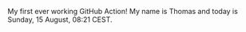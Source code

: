 My first ever working GitHub Action!
My name is Thomas and today is Sunday, 15 August, 08:21 CEST. 
